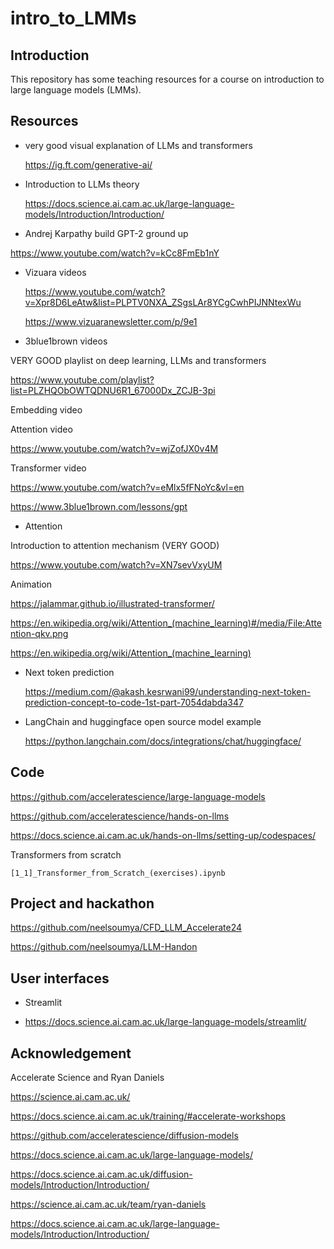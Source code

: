 # intro_to_LMMs

## Introduction

This repository has some teaching resources for a course on introduction to large language models (LMMs). 


## Resources

* very good visual explanation of LLMs and transformers

  https://ig.ft.com/generative-ai/

* Introduction to LLMs theory

  https://docs.science.ai.cam.ac.uk/large-language-models/Introduction/Introduction/

* Andrej Karpathy build GPT-2 ground up

https://www.youtube.com/watch?v=kCc8FmEb1nY

* Vizuara videos

  https://www.youtube.com/watch?v=Xpr8D6LeAtw&list=PLPTV0NXA_ZSgsLAr8YCgCwhPIJNNtexWu

  https://www.vizuaranewsletter.com/p/9e1

* 3blue1brown videos

VERY GOOD playlist on deep learning, LLMs and transformers

https://www.youtube.com/playlist?list=PLZHQObOWTQDNU6R1_67000Dx_ZCJB-3pi

Embedding video

Attention video

https://www.youtube.com/watch?v=wjZofJX0v4M

  Transformer video

https://www.youtube.com/watch?v=eMlx5fFNoYc&vl=en

https://www.3blue1brown.com/lessons/gpt


* Attention	

Introduction to attention mechanism (VERY GOOD)

https://www.youtube.com/watch?v=XN7sevVxyUM

Animation

https://jalammar.github.io/illustrated-transformer/

https://en.wikipedia.org/wiki/Attention_(machine_learning)#/media/File:Attention-qkv.png

https://en.wikipedia.org/wiki/Attention_(machine_learning)

* Next token prediction

  https://medium.com/@akash.kesrwani99/understanding-next-token-prediction-concept-to-code-1st-part-7054dabda347

* LangChain and huggingface open source model example

  https://python.langchain.com/docs/integrations/chat/huggingface/

## Code

https://github.com/acceleratescience/large-language-models

https://github.com/acceleratescience/hands-on-llms

https://docs.science.ai.cam.ac.uk/hands-on-llms/setting-up/codespaces/

Transformers from scratch

`[1_1]_Transformer_from_Scratch_(exercises).ipynb`



## Project and hackathon

https://github.com/neelsoumya/CFD_LLM_Accelerate24

https://github.com/neelsoumya/LLM-Handon


## User interfaces

* Streamlit

* https://docs.science.ai.cam.ac.uk/large-language-models/streamlit/



## Acknowledgement

Accelerate Science and Ryan Daniels

https://science.ai.cam.ac.uk/

https://docs.science.ai.cam.ac.uk/training/#accelerate-workshops

https://github.com/acceleratescience/diffusion-models

https://docs.science.ai.cam.ac.uk/large-language-models/

https://docs.science.ai.cam.ac.uk/diffusion-models/Introduction/Introduction/

https://science.ai.cam.ac.uk/team/ryan-daniels

https://docs.science.ai.cam.ac.uk/large-language-models/Introduction/Introduction/


